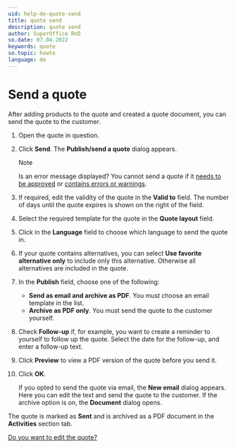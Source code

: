 ```yaml
---
uid: help-de-quote-send
title: quote send
description: quote send
author: SuperOffice RnD
so.date: 07.04.2022
keywords: quote
so.topic: howto
language: de
---
```


# Send a quote

After adding products to the quote and created a quote document, you can send the quote to the customer.

1. Open the quote in question.
2. Click **Send**. The **Publish/send a quote** dialog appears.

    > [!NOTE]
    > Is an error message displayed? You cannot send a quote if it [needs to be approved][1] or [contains errors or warnings][2].

3. If required, edit the validity of the quote in the **Valid to** field. The number of days until the quote expires is shown on the right of the field.

4. Select the required template for the quote in the **Quote layout** field.

5. Click in the **Language** field to choose which language to send the quote in.

6. If your quote contains alternatives, you can select **Use favorite alternative only** to include only this alternative. Otherwise all alternatives are included in the quote.

7. In the **Publish** field, choose one of the following:
    * **Send as email and archive as PDF**. You must choose an email template in the list.
    * **Archive as PDF only**. You must send the quote to the customer yourself.

8. Check **Follow-up** if, for example, you want to create a reminder to yourself to follow up the quote. Select the date for the follow-up, and enter a follow-up text.

9. Click **Preview** to view a PDF version of the quote before you send it.

10. Click **OK**.

    If you opted to send the quote via email, the **New email** dialog appears. Here you can edit the text and send the quote to the customer. If the archive option is on, the **Document** dialog opens.

The quote is marked as **Sent** and is archived as a PDF document in the **Activities** section tab.

[Do you want to edit the quote?][3]

<!-- Referenced links -->
[1]: approve.md
[2]: add-product.md#warning
[3]: versions.md

<!-- Referenced images -->

